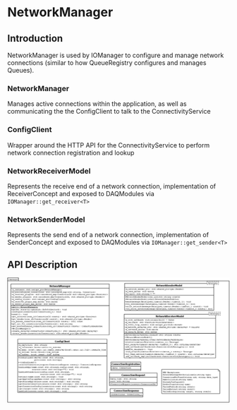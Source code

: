 # NetworkManager

## Introduction

NetworkManager is used by IOManager to configure and manage network connections (similar to how QueueRegistry configures and manages Queues).

### NetworkManager

Manages active connections within the application, as well as communicating the the ConfigClient to talk to the ConnectivityService

### ConfigClient

Wrapper around the HTTP API for the ConnectivityService to perform network connection registration and lookup

### NetworkReceiverModel

Represents the receive end of a network connection, implementation of ReceiverConcept and exposed to DAQModules via `IOManager::get_receiver<T>`

### NetworkSenderModel

Represents the send end of a network connection, implementation of SenderConcept and exposed to DAQModules via `IOManager::get_sender<T>`

## API Description

![Class Diagrams](https://github.com/DUNE-DAQ/iomanager/raw/develop/docs/NetworkManager.png)